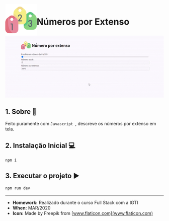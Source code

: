 

<img src="./.readme/logo-numbers.svg" width="100px" align="left">

# Números por Extenso

![Demonstração Número por Extenso](./.readme/demo.gif)

## 1. Sobre 📙

Feito puramente com `Javascript `, descreve os números por extenso em tela. 

## 2. Instalação Inicial 💻

```bash
npm i
```

## 3. Executar o projeto ▶️

```bash
npm run dev
```


***

- **Homework:** Realizado durante o curso Full Stack com a IGTI
- **When:** MAR/2020
- **Icon:** Made by Freepik from [www.flaticon.com](www.flaticon.com)
